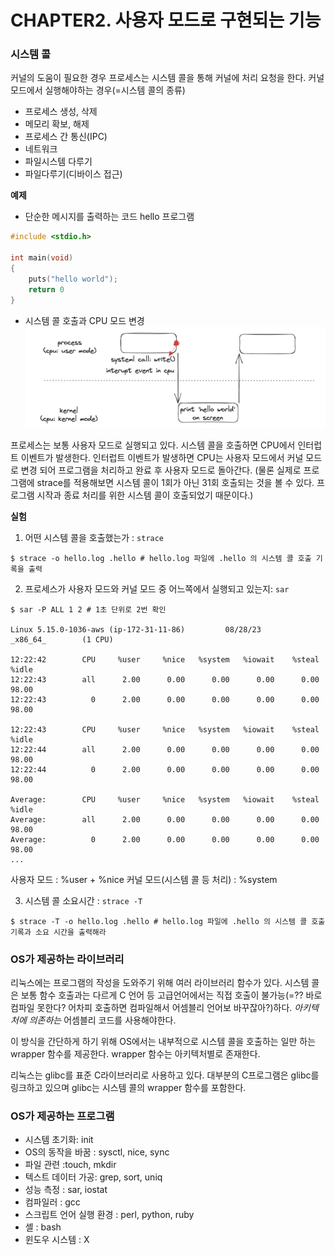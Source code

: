 # CHAPTER2. 사용자 모드로 구현되는 기능

### 시스템 콜

커널의 도움이 필요한 경우 프로세스는 시스템 콜을 통해 커널에 처리 요청을 한다.
커널 모드에서 실행해야하는 경우(=시스템 콜의 종류)

- 프로세스 생성, 삭제
- 메모리 확보, 해제
- 프로세스 간 통신(IPC)
- 네트워크
- 파일시스템 다루기
- 파일다루기(디바이스 접근)

**예제**

- 단순한 메시지를 출력하는 코드 hello 프로그램

```c
#include <stdio.h>

int main(void)
{
	puts("hello world");
	return 0
}
```

- 시스템 콜 호출과 CPU 모드 변경
  ![](../../img/book_linux_1.png)

프로세스는 보통 사용자 모드로 실행되고 있다. 시스템 콜을 호출하면 CPU에서 인터럽트 이벤트가 발생한다. 인터럽트 이벤트가 발생하면 CPU는 사용자 모드에서 커널 모드로 변경 되어 프로그램을 처리하고 완료 후 사용자 모드로 돌아간다. (물론 실제로 프로그램에 strace를 적용해보면 시스템 콜이 1회가 아닌 31회 호출되는 것을 볼 수 있다. 프로그램 시작과 종료 처리를 위한 시스템 콜이 호출되었기 때문이다.)

**실험**

1. 어떤 시스템 콜을 호출했는가 : `strace`

```shell
$ strace -o hello.log .hello # hello.log 파일에 .hello 의 시스템 콜 호출 기록을 출력
```

2. 프로세스가 사용자 모드와 커널 모드 중 어느쪽에서 실행되고 있는지: `sar`

```shell
$ sar -P ALL 1 2 # 1초 단위로 2번 확인

Linux 5.15.0-1036-aws (ip-172-31-11-86)         08/28/23        _x86_64_        (1 CPU)

12:22:42        CPU     %user     %nice   %system   %iowait    %steal     %idle
12:22:43        all      2.00      0.00      0.00      0.00      0.00    98.00
12:22:43          0      2.00      0.00      0.00      0.00      0.00    98.00

12:22:43        CPU     %user     %nice   %system   %iowait    %steal     %idle
12:22:44        all      2.00      0.00      0.00      0.00      0.00    98.00
12:22:44          0      2.00      0.00      0.00      0.00      0.00    98.00

Average:        CPU     %user     %nice   %system   %iowait    %steal     %idle
Average:        all      2.00      0.00      0.00      0.00      0.00    98.00
Average:          0      2.00      0.00      0.00      0.00      0.00    98.00
...

```

사용자 모드 : %user + %nice
커널 모드(시스템 콜 등 처리) : %system

3. 시스템 콜 소요시간 : `strace -T`

```shell
$ strace -T -o hello.log .hello # hello.log 파일에 .hello 의 시스템 콜 호출 기록과 소요 시간을 출력해라
```

### OS가 제공하는 라이브러리

리눅스에는 프로그램의 작성을 도와주기 위해 여러 라이브러리 함수가 있다. 시스템 콜은 보통 함수 호출과는 다르게 C 언어 등 고급언어에서는 직접 호출이 불가능(=?? 바로 컴파일 못한다? 어차피 호출하면 컴파일해서 어셈블리 언어보 바꾸잖아?)하다. _아키텍처에 의존하는_ 어셈블리 코드를 사용해야한다.

이 방식을 간단하게 하기 위해 OS에서는 내부적으로 시스템 콜을 호출하는 일만 하는 wrapper 함수를 제공한다. wrapper 함수는 아키텍처별로 존재한다.

리눅스는 glibc를 표준 C라이브러리로 사용하고 있다. 대부분의 C프로그램은 glibc를 링크하고 있으며 glibc는 시스템 콜의 wrapper 함수를 포함한다.

### OS가 제공하는 프로그램

- 시스템 초기화: init
- OS의 동작을 바꿈 : sysctl, nice, sync
- 파일 관련 :touch, mkdir
- 텍스트 데이터 가공: grep, sort, uniq
- 성능 측정 : sar, iostat
- 컴파일러 : gcc
- 스크립트 언어 실행 환경 : perl, python, ruby
- 셸 : bash
- 윈도우 시스템 : X
